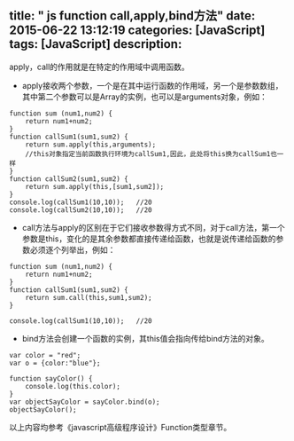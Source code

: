 title: " js function call,apply,bind方法"
date: 2015-06-22 13:12:19
categories: [JavaScript]
tags: [JavaScript]
description: 
---
<!--more-->
apply，call的作用就是在特定的作用域中调用函数。
+ apply接收两个参数，一个是在其中运行函数的作用域，另一个是参数数组，其中第二个参数可以是Array的实例，也可以是arguments对象，例如：
```
function sum (num1,num2) {
    return num1+num2;
}
function callSum1(sum1,sum2) {
    return sum.apply(this,arguments);
    //this对象指定当前函数执行环境为callSum1,因此，此处将this换为callSum1也一样
}
function callSum2(sum1,sum2) {
    return sum.apply(this,[sum1,sum2]);
}
console.log(callSum1(10,10));   //20
console.log(callSum2(10,10));   //20
```
+ call方法与apply的区别在于它们接收参数得方式不同，对于call方法，第一个参数是this，变化的是其余参数都直接传递给函数，也就是说传递给函数的参数必须逐个列举出，例如：
```
function sum (num1,num2) {
    return num1+num2;
}
function callSum1(sum1,sum2) {
    return sum.call(this,sum1,sum2);
}

console.log(callSum1(10,10));   //20
```
+ bind方法会创建一个函数的实例，其this值会指向传给bind方法的对象。
```
var color = "red";
var o = {color:"blue"};

function sayColor() {
    console.log(this.color);
}
var objectSayColor = sayColor.bind(o);
objectSayColor();
```
以上内容均参考《javascript高级程序设计》Function类型章节。
